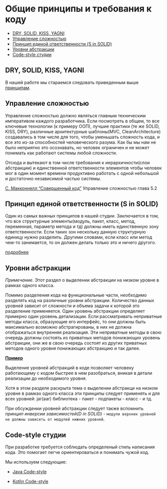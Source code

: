 # Общие принципы и требования к коду

- [DRY, SOLID, KISS, YAGNI](#dry-solid-kiss-yagni)
- [Управление сложностью](#управление-сложностью)
- [Принцип единой ответственности (S in SOLID)](#принцип-единой-ответственности-s-in-solid)
- [Уровни абстракции](#уровни-абстракции)
- [Code-style студии](#code-style-студии)

## DRY, SOLID, KISS, YAGNI

В нашей работе мы стараемся следовать приведенным выше [принципам](http://www.stijit.com/web-tips/dry-kiss-solid-yagni).

## Управление сложностью

Управление сложностью должно являться главным техническим императивом каждого
разработчика. Если посмотреть в общем, то все ключевые технологии (к примеру ООП),
лучшие практики (те же SOLID, KISS, DRY), различные архитектурные шаблоны(MVC,
CleanArchitecture) создавались в том числе для того, чтобы уменьшать
сложность кода, и все это из-за способностей человеческого разума. Как бы
мы нам не было неприятно это осознавать, но человек ограничен и не может
понимать как работают системы любой сложности.

Отсюда и вытекают в том числе требования к иерархичности(слои абстракции) и
единственной ответственности элементов чтобы человек мог в один момент времени
продуктивно работать с одной небольшой и достаточно независимой
частью системы.

[С. Макконнелл “Совершенный код”](https://drive.google.com/file/d/0B9HiaK6QQBxKZndPcDBIVUhlb3c/view) Управление сложностью глава 5.2

## Принцип единой ответственности (S in SOLID)

Один из самых важных принципов в нашей студии. Заключается в том, что все структурные элементы(модуль, пакет, класс, метод,
переменная, параметр метода и тд) должны иметь единственную зону ответственности.
Если таких зон нескольку данную структурную единицу нужно разделить.
Другими словами, если класс или метод чем-то занимается, то он должен
делать только это и ничего другого.

[подробнее](https://ru.wikipedia.org/wiki/%D0%9F%D1%80%D0%B8%D0%BD%D1%86%D0%B8%D0%BF_%D0%B5%D0%B4%D0%B8%D0%BD%D1%81%D1%82%D0%B2%D0%B5%D0%BD%D0%BD%D0%BE%D0%B9_%D0%BE%D1%82%D0%B2%D0%B5%D1%82%D1%81%D1%82%D0%B2%D0%B5%D0%BD%D0%BD%D0%BE%D1%81%D1%82%D0%B8)

## Уровни абстракции

*Примечание*. Этот раздел о выделении абстракции на низком уровне в рамках
одного класса.

Помимо разделения кода на функциональные части, необходимо разделять код на
различные уровни абстракции. Количество данных уровней зависит от сложности
и объема задачи к которой это разделение применяется.
Один уровень абстракции определяет примерно один уровень детализации.
Если рассматривать неприватные методы класса, образующие его интерфейс,
то они должны быть максимально возможно абстрагированы, в них не должна
отображаться внутренняя реализация. Эти неприватные методы в свою очередь
должны состоять из приватных методов понижающих уровень абстракции, они же
в свою очередь состоят из других приватных методов одного уровня понижающих
абстракцию и так далее.

[**Пример**](https://gist.github.com/icebail/aab425a46efab03a1024df5dbc553763)

Выделение уровней абстракций в коде позволяет человеку работающему с кодом
быстрее в нем разобраться, вникая в детали реализации до необходимого уровня.

Хотя в этом разделе раскрыта тема о выделении абстракци на низком уровне
в рамках одного класса эти принципы следует применять и для всех уровней:
 jar(aar) библиотека - пакет - подпакеты - класс - и тд.

При обсуждении уровней абстракции следует также вспомнить *принцип инверсии
зависимостей(D in SOLID)* - `модули верхних уровней не должны зависеть от
модулей нижних уровней`.

## Code-style студии

При разработке требуется соблюдать определеный стиль написания кода. Это помогает
легче ориентироваться и понимать чужой код.

Мы используем следующие:

- [Java Code-style](codestyle/java_codestyle.md)

- [Kotlin Code-style](codestyle/kotlin_codestyle.md)